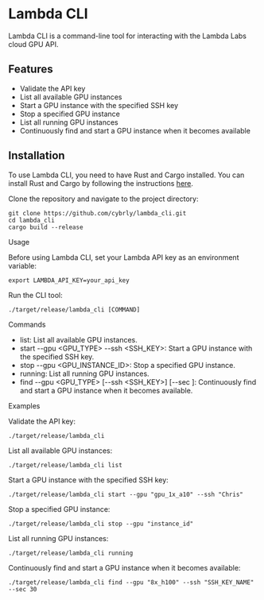 # Lambda CLI

Lambda CLI is a command-line tool for interacting with the Lambda Labs cloud GPU API.

## Features

- Validate the API key
- List all available GPU instances
- Start a GPU instance with the specified SSH key
- Stop a specified GPU instance
- List all running GPU instances
- Continuously find and start a GPU instance when it becomes available

## Installation

To use Lambda CLI, you need to have Rust and Cargo installed. You can install Rust and Cargo by following the instructions [here](https://www.rust-lang.org/tools/install).

Clone the repository and navigate to the project directory:

```
git clone https://github.com/cybrly/lambda_cli.git
cd lambda_cli
cargo build --release
```


Usage

Before using Lambda CLI, set your Lambda API key as an environment variable:

```
export LAMBDA_API_KEY=your_api_key
```

Run the CLI tool:

```
./target/release/lambda_cli [COMMAND]
```

Commands

- list: List all available GPU instances.
- start --gpu <GPU_TYPE> --ssh <SSH_KEY>: Start a GPU instance with the specified SSH key.
- stop --gpu <GPU_INSTANCE_ID>: Stop a specified GPU instance.
- running: List all running GPU instances.
- find --gpu <GPU_TYPE> [--ssh <SSH_KEY>] [--sec <SECONDS>]: Continuously find and start a GPU instance when it becomes available.

Examples

Validate the API key:

```
./target/release/lambda_cli
```

List all available GPU instances:

```
./target/release/lambda_cli list
```

Start a GPU instance with the specified SSH key:

```
./target/release/lambda_cli start --gpu "gpu_1x_a10" --ssh "Chris"
```

Stop a specified GPU instance:

```
./target/release/lambda_cli stop --gpu "instance_id"
```

List all running GPU instances:

```
./target/release/lambda_cli running
```

Continuously find and start a GPU instance when it becomes available:

```
./target/release/lambda_cli find --gpu "8x_h100" --ssh "SSH_KEY_NAME" --sec 30
```
